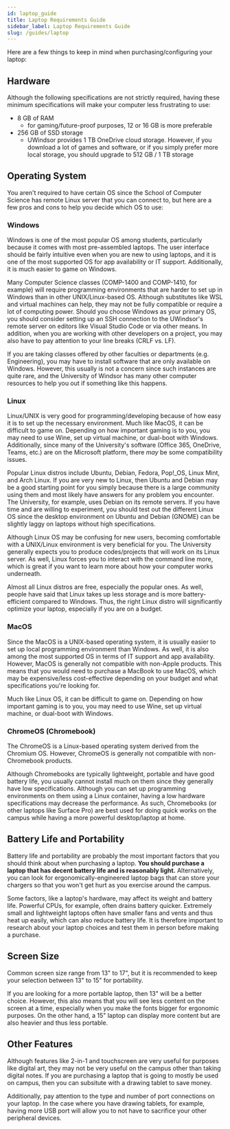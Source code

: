 ```yaml
---
id: laptop_guide
title: Laptop Requirements Guide
sidebar_label: Laptop Requirements Guide
slug: /guides/laptop
---
```


Here are a few things to keep in mind when purchasing/configuring your laptop:

## Hardware

Although the following specifications are not strictly required, having these minimum specifications will make your computer less frustrating to use:

-   8 GB of RAM
    -   for gaming/future-proof purposes, 12 or 16 GB is more preferable
-   256 GB of SSD storage
    -   UWindsor provides 1 TB OneDrive cloud storage. However, if you download a lot of games and software, or if you simply prefer more local storage, you should upgrade to 512 GB / 1 TB storage

## Operating System

You aren't required to have certain OS since the School of Computer Science has remote Linux server that you can connect to, but here are a few pros and cons to help you decide which OS to use:

### Windows

Windows is one of the most popular OS among students, particularly because it comes with most pre-assembled laptops. The user interface should be fairly intuitive even when you are new to using laptops, and it is one of the most supported OS for app availability or IT support. Additionally, it is much easier to game on Windows.

Many Computer Science classes (COMP-1400 and COMP-1410, for example) will require programming environments that are harder to set up in Windows than in other UNIX/Linux-based OS. Although substitutes like WSL and virtual machines can help, they may not be fully compatible or require a lot of computing power. Should you choose Windows as your primary OS, you should consider setting up an SSH connection to the UWindsor's remote server on editors like Visual Studio Code or via other means. In addition, when you are working with other developers on a project, you may also have to pay attention to your line breaks (CRLF vs. LF).

If you are taking classes offered by other faculties or departments (e.g. Engineering), you may have to install software that are only available on Windows. However, this usually is not a concern since such instances are quite rare, and the University of Windsor has many other computer resources to help you out if something like this happens.

### Linux

Linux/UNIX is very good for programming/developing because of how easy it is to set up the necessary environment. Much like MacOS, it can be difficult to game on. Depending on how important gaming is to you, you may need to use Wine, set up virtual machine, or dual-boot with Windows. Additionally, since many of the University's software (Office 365, OneDrive, Teams, etc.) are on the Microsoft platform, there _may_ be some compatibility issues.

Popular Linux distros include Ubuntu, Debian, Fedora, Pop!\_OS, Linux Mint, and Arch Linux. If you are very new to Linux, then Ubuntu and Debian may be a good starting point for you simply because there is a large community using them and most likely have answers for any problem you encounter. The University, for example, uses Debian on its remote servers. If you have time and are willing to experiment, you should test out the different Linux OS since the desktop environment on Ubuntu and Debian (GNOME) can be slightly laggy on laptops without high specifications.

Although Linux OS may be confusing for new users, becoming comfortable with a UNIX/Linux environment is very beneficial for you. The University generally expects you to produce codes/projects that will work on its Linux server. As well, Linux forces you to interact with the command line more, which is great if you want to learn more about how your computer works underneath.

Almost all Linux distros are free, especially the popular ones. As well, people have said that Linux takes up less storage and is more battery-efficient compared to Windows. Thus, the right Linux distro will significantly optimize your laptop, especially if you are on a budget.

### MacOS

Since the MacOS is a UNIX-based operating system, it is usually easier to set up local programming environment than Windows. As well, it is also among the most supported OS in terms of IT support and app availability. However, MacOS is generally not compatible with non-Apple products. This means that you would need to purchase a MacBook to use MacOS, which may be expensive/less cost-effective depending on your budget and what specifications you're looking for.

Much like Linux OS, it can be difficult to game on. Depending on how important gaming is to you, you may need to use Wine, set up virtual machine, or dual-boot with Windows.

### ChromeOS (Chromebook)

The ChromeOS is a Linux-based operating system derived from the Chromium OS. However, ChromeOS is generally not compatible with non-Chromebook products.

Although Chromebooks are typically lightweight, portable and have good battery life, you usually cannot install much on them since they generally have low specifications. Although you can set up programming environments on them using a Linux container, having a low hardware specifications may decrease the performance. As such, Chromebooks (or other laptops like Surface Pro) are best used for doing quick works on the campus while having a more powerful desktop/laptop at home.

## Battery Life and Portability

Battery life and portability are probably the most important factors that you should think about when purchasing a laptop. **You should purchase a laptop that has decent battery life and is reasonably light.** Alternatively, you can look for ergonomically-engineered laptop bags that can store your chargers so that you won't get hurt as you exercise around the campus.

Some factors, like a laptop's hardware, may affect its weight and battery life. Powerful CPUs, for example, often drains battery quicker.
Extremely small and lightweight laptops often have smaller fans and vents and thus heat up easily, which can also reduce battery life. It is therefore important to research about your laptop choices and test them in person before making a purchase.

## Screen Size

Common screen size range from 13" to 17", but it is recommended to keep your selection between 13" to 15" for portability.

If you are looking for a more portable laptop, then 13" will be a better choice. However, this also means that you will see less content on the screen at a time, especially when you make the fonts bigger for ergonomic purposes. On the other hand, a 15" laptop can display more content but are also heavier and thus less portable.

## Other Features

Although features like 2-in-1 and touchscreen are very useful for purposes like digital art, they may not be very useful on the campus other than taking digital notes. If you are purchasing a laptop that is going to mostly be used on campus, then you can subsitute with a drawing tablet to save money.

Additionally, pay attention to the type and number of port connections on your laptop. In the case where you have drawing tablets, for example, having more USB port will allow you to not have to sacrifice your other peripheral devices.
